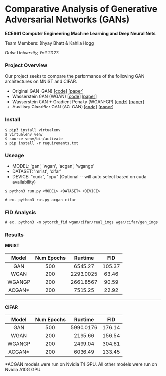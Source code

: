 # Comparative Analysis of Generative Adversarial Networks (GANs)

**ECE661 Computer Engineering Machine Learning and Deep Neural Nets**

Team Members: Dhyay Bhatt & Kahlia Hogg

*Duke University, Fall 2023*

### Project Overview

Our project seeks to compare the performance of the following GAN architectures on MNIST and CIFAR.

* Original GAN (GAN) [[code]](./gan/gan.py) [[paper]](https://arxiv.org/abs/1406.2661)
* Wasserstein GAN (WGAN) [[code]](./wgan/wgan.py) [[paper]](https://arxiv.org/abs/1701.07875)
* Wasserstein GAN + Gradient Penalty (WGAN-GP) [[code]](./wgangp/wgangp.py) [[paper]](https://arxiv.org/abs/1704.00028)
* Auxiliary Classifier GAN (AC-GAN) [[code]](./acgan/acgan.py) [[paper]](https://arxiv.org/abs/1610.09585)


### Install

```
$ pip3 install virtualenv
$ virtualenv venv
$ source venv/bin/activate
$ pip install -r requirements.txt
```

### Useage

* MODEL: 'gan', 'wgan', 'acgan', 'wgangp'
* DATASET: 'mnist', 'cifar'
* DEVICE: "cuda", "cpu" (Optional -- will auto select based on cuda availability)

```
$ python3 run.py <MODEL> <DATASET> <DEVICE>

# ex. python3 run.py acgan cifar
```

### FID Analysis

```
# ex. python3 -m pytorch_fid wgan/cifar/real_imgs wgan/cifar/gen_imgs
```

### Results

**MNIST**

|   Model   | Num Epochs |  Runtime   |   FID   |
|:----------:|:----------:|:----------:|:-------:|
|    GAN     |    500     |  6545.27   | 105.37  |
|   WGAN     |    200     | 2293.0025  |  63.46  |
|  WGANGP    |    200     | 2661.8567  |  90.59  |
|   ACGAN*   |    200     |  7515.25   |  22.92  |


<hr>

**CIFAR**

|   Model   | Num Epochs |   Runtime   |   FID   |
|:----------:|:----------:|:-----------:|:-------:|
|    GAN     |    500     | 5990.0176   | 176.14  |
|   WGAN     |    200     |  2195.66    | 156.54  |
|  WGANGP    |    200     |  2499.04    | 304.61  |
|   ACGAN*   |    200     |  6036.49    | 133.45  |


*ACGAN models were run on Nvidia T4 GPU. All other models were run on Nvidia A10G GPU.